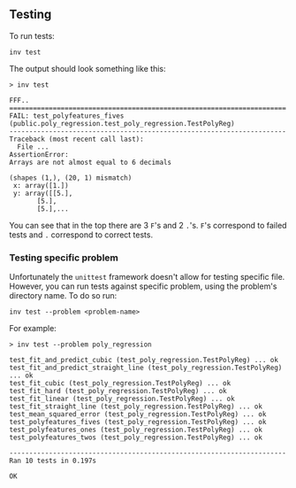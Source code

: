 ## Testing
To run tests:
```
inv test
```

The output should look something like this:
```
> inv test

FFF..
======================================================================
FAIL: test_polyfeatures_fives (public.poly_regression.test_poly_regression.TestPolyReg)
----------------------------------------------------------------------
Traceback (most recent call last):
  File ...
AssertionError: 
Arrays are not almost equal to 6 decimals

(shapes (1,), (20, 1) mismatch)
 x: array([1.])
 y: array([[5.],
       [5.],
       [5.],...
```

You can see that in the top there are 3 `F`'s and 2 `.`'s. `F`'s correspond to failed tests and `.` correspond to correct tests.

### Testing specific problem
Unfortunately the `unittest` framework doesn't allow for testing specific file.
However, you can run tests against specific problem, using the problem's directory name.
To do so run:
```
inv test --problem <problem-name>
```
For example:
```
> inv test --problem poly_regression

test_fit_and_predict_cubic (test_poly_regression.TestPolyReg) ... ok
test_fit_and_predict_straight_line (test_poly_regression.TestPolyReg) ... ok
test_fit_cubic (test_poly_regression.TestPolyReg) ... ok
test_fit_hard (test_poly_regression.TestPolyReg) ... ok
test_fit_linear (test_poly_regression.TestPolyReg) ... ok
test_fit_straight_line (test_poly_regression.TestPolyReg) ... ok
test_mean_squared_error (test_poly_regression.TestPolyReg) ... ok
test_polyfeatures_fives (test_poly_regression.TestPolyReg) ... ok
test_polyfeatures_ones (test_poly_regression.TestPolyReg) ... ok
test_polyfeatures_twos (test_poly_regression.TestPolyReg) ... ok

----------------------------------------------------------------------
Ran 10 tests in 0.197s

OK
```

